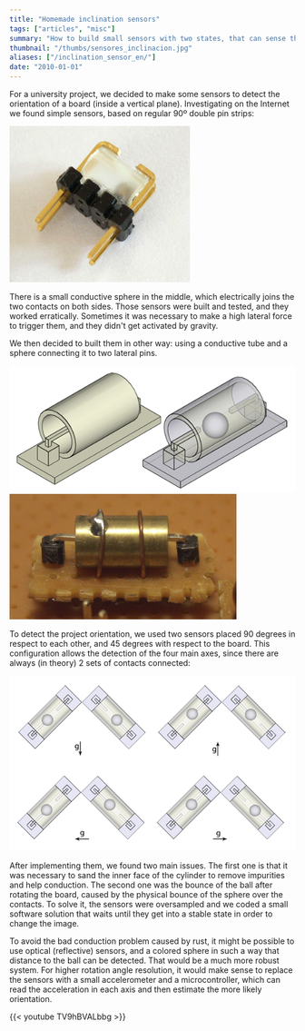 ```yaml
---
title: "Homemade inclination sensors"
tags: ["articles", "misc"]
summary: "How to build small sensors with two states, that can sense the rotation of a board in two axes."
thumbnail: "/thumbs/sensores_inclinacion.jpg"
aliases: ["/inclination_sensor_en/"]
date: "2010-01-01"
---
```


For a university project, we decided to make some sensors to detect the orientation of a board (inside a vertical plane). Investigating on the Internet we found simple sensors, based on regular 90º double pin strips:

![Homemade inclination sensor](/images/sensor0.png)

There is a small conductive sphere in the middle, which electrically joins the two contacts on both sides. Those sensors were built and tested, and they worked erratically. Sometimes it was necessary to make a high lateral force to trigger them, and they didn't get activated by gravity.

We then decided to built them in other way: using a conductive tube and a sphere connecting it to two lateral pins.

![Homemade inclination sensor (figure)](/images/sensor1.png)
![Homemade inclination sensor (built)](/images/sensor2.png)

To detect the project orientation, we used two sensors placed 90 degrees in respect to each other, and 45 degrees with respect to the board. This configuration allows the detection of the four main axes, since there are always (in theory) 2 sets of contacts connected:

![Homemade inclination sensor, gravity detection](/images/sensor3.png)

After implementing them, we found two main issues. The first one is that it was necessary to sand the inner face of the cylinder to remove impurities and help conduction. The second one was the bounce of the ball after rotating the board, caused by the physical bounce of the sphere over the contacts. To solve it, the sensors were oversampled and we coded a small software solution that waits until they get into a stable state in order to change the image.

To avoid the bad conduction problem caused by rust, it might be possible to use optical (reflective) sensors, and a colored sphere in such a way that distance to the ball can be detected. That would be a much more robust system. For higher rotation angle resolution, it would make sense to replace the sensors with a small accelerometer and a microcontroller, which can read the acceleration in each axis and then estimate the more likely orientation.

{{< youtube TV9hBVALbbg >}}
